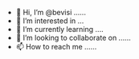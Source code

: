 - 👋 Hi, I’m @bevisi ......
- 👀 I’m interested in ...
- 🌱 I’m currently learning ....
- 💞️ I’m looking to collaborate on ......
- 📫 How to reach me ......

<!---
bevisi/bevisi is a ✨ special ✨ repository because its `README.md` (this file) appears on your GitHub profile.
You can click the Preview link to take a look at your changes.
--->
